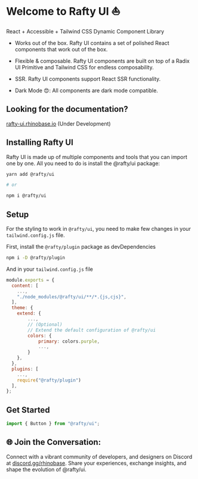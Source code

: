 # Welcome to Rafty UI ⛵

React + Accessible + Tailwind CSS Dynamic Component Library

- Works out of the box. Rafty UI contains a set of polished React components that work out of the box.

- Flexible & composable. Rafty UI components are built on top of a Radix UI Primitive and Tailwind CSS for endless composability.

- SSR. Rafty UI components support React SSR functionality.

- Dark Mode 😍: All components are dark mode compatible.

## Looking for the documentation?

[rafty-ui.rhinobase.io](https://rafty-ui.rhinobase.io) (Under Development)

## Installing Rafty UI

Rafty UI is made up of multiple components and tools that you can import one by one. All you need to do is install the @rafty/ui package:

```sh
yarn add @rafty/ui

# or

npm i @rafty/ui
```

## Setup

For the styling to work in `@rafty/ui`, you need to make few changes in your `tailwind.config.js` file.

First, install the `@rafty/plugin` package as devDependencies

```sh
npm i -D @rafty/plugin
```

And in your `tailwind.config.js` file

```js
module.exports = {
  content: [
    ...,
    "./node_modules/@rafty/ui/**/*.{js,cjs}",
  ],
  theme: {
    extend: {
        ...,
        // (Optional)
        // Extend the default configuration of @rafty/ui
        colors: {
            primary: colors.purple,
            ...,
        }
    },
  },
  plugins: [
    ...,
    require("@rafty/plugin")
  ],
};
```

## Get Started

```jsx
import { Button } from "@rafty/ui";
```

## 🌐 Join the Conversation:

Connect with a vibrant community of developers, and designers on Discord at [discord.gg/rhinobase](https://discord.gg/YtzxUfCk8c). Share your experiences, exchange insights, and shape the evolution of @rafty/ui.
